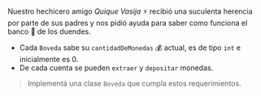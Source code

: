 Nuestro hechicero amigo _Quique Vasija_ :zap: recibió una suculenta herencia por parte de sus padres y nos pidió ayuda para saber como funciona el banco :bank:  de los duendes.

* Cada `Boveda` sabe su `cantidadDeMonedas` :moneybag: actual, es de tipo `int` e inicialmente es 0.
* De cada cuenta se pueden `extraer` y `depositar` monedas.

> Implementá una clase `Boveda` que cumpla estos requerimientos.